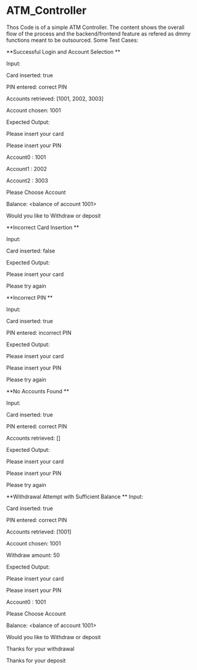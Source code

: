 # ATM_Controller
Thos Code is of a simple ATM Controller. The content shows the overall flow of the process and the backend/frontend feature as refered as dmmy functions meant to be outsourced. Some Test Cases: 

**Successful Login and Account Selection
**

Input:

Card inserted: true

PIN entered: correct PIN

Accounts retrieved: [1001, 2002, 3003]

Account chosen: 1001

Expected Output:

Please insert your card

Please insert your PIN

Account0 : 1001

Account1 : 2002

Account2 : 3003

Please Choose Account

Balance: <balance of account 1001>

Would you like to Withdraw or deposit

**Incorrect Card Insertion
**

Input:

Card inserted: false

Expected Output:

Please insert your card

Please try again

**Incorrect PIN
**

Input:

Card inserted: true

PIN entered: incorrect PIN

Expected Output:

Please insert your card

Please insert your PIN

Please try again

**No Accounts Found
**

Input:

Card inserted: true

PIN entered: correct PIN

Accounts retrieved: []

Expected Output:

Please insert your card

Please insert your PIN

Please try again

**Withdrawal Attempt with Sufficient Balance
**
Input:

Card inserted: true

PIN entered: correct PIN

Accounts retrieved: [1001]

Account chosen: 1001

Withdraw amount: 50

Expected Output:

Please insert your card

Please insert your PIN

Account0 : 1001

Please Choose Account

Balance: <balance of account 1001>

Would you like to Withdraw or deposit

Thanks for your withdrawal

Thanks for your deposit
